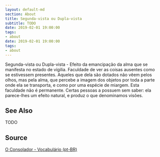 ```yaml
---
layout: default-md
section: About
title: Segunda-vista ou Dupla-vista
subtitle: TODO
date: 2019-02-01 19:00:00
tags:
- about
date: 2019-02-01 19:00:00
tags: 
- about
---
```


Segunda-vista ou Dupla-vista - Efeito da emancipação da alma que se manifesta no estado de vígilia. Faculdade de ver as coisas ausentes como se estivessem presentes. Aqueles que dela são dotados não vêem pelos olhos, mas pela alma, que percebe a imagem dos objetos por toda a parte onde ela se transporta, e como por uma espécie de miargem. Esta faculdade não é permanente. Certas pessoas a possuem sem saber: ela parece-lhes um efeito natural, e produz o que denominamos visões. 

## See Also
TODO

## Source
[O Consolador - Vocabulário (pt-BR)](http://www.oconsolador.com.br/linkfixo/vocabulario/principal.html)
